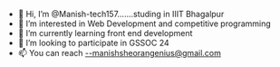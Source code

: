 - 👋 Hi, I’m @Manish-tech157.......studing in IIIT Bhagalpur
- 👀 I’m interested in Web Development and competitive programming
- 🌱 I’m currently learning front end development
- 💞️ I’m looking to participate in GSSOC 24
- 📫  You can reach --manishsheorangenius@gmail.com


<!---
Manish-tech157/Manish-tech157 is a ✨ special ✨ repository because its `README.md` (this file) appears on your GitHub profile.
You can click the Preview link to take a look at your changes.
--->
